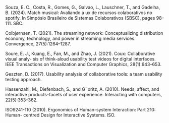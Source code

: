 Souza, E. C., Costa, R., Gomes, G., Galvao, L., Lauschner, T., and Gadelha, B. (2024).
Match musical: Avaliando a ux de recursos colaborativos no spotify. In Simpósio
Brasileiro de Sistemas Colaborativos (SBSC), pages 98–111. SBC.

Colbjørnsen, T. (2021). The streaming network: Conceptualizing distribution economy,
technology, and power in streaming media services. Convergence, 27(5):1264–1287.

Soure, E. J., Kuang, E., Fan, M., and Zhao, J. (2021). Coux: Collaborative visual analy-
sis of think-aloud usability test videos for digital interfaces. IEEE Transactions on
Visualization and Computer Graphics, 28(1):643–653.

Geszten, D. (2017). Usability analysis of collaborative tools: a team usability testing
approach.

Hassenzahl, M., Diefenbach, S., and G¨oritz, A. (2010). Needs, affect, and interactive
products–facets of user experience. Interacting with computers, 22(5):353–362.

ISO9241-110 (2010). Ergonomics of Human-system Interaction: Part 210: Human-
centred Design for Interactive Systems. ISO.